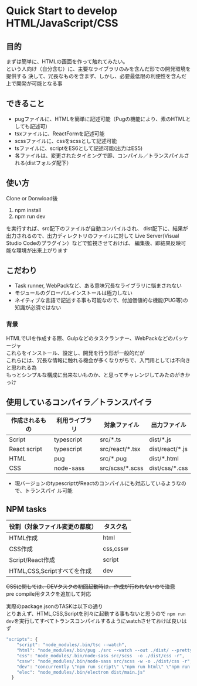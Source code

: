 # Quick Start to develop HTML/JavaScript/CSS

## 目的

まずは簡単に、HTMLの画面を作って触れてみたい。  
という人向け（自分含む）に、主要なライブラリのみを含んだ形での開発環境を提供する
決して、冗長なものを含まず、しかし、必要最低限の利便性を含んだ上で開発が可能となる事

## できること

- pugファイルに、HTMLを簡単に記述可能（Pugの機能により、素のHTMLとしても記述可）
- tsxファイルに、ReactFormを記述可能
- scssファイルに、cssをscssとして記述可能
- tsファイルに、scriptをES6として記述可能(出力はES5)
- 各ファイルは、変更されたタイミングで即、コンパイル／トランスパイルされる(distフォルダ配下）

## 使い方

Clone or Donwload後

1. npm install
2. npm run dev

を実行すれば、src配下のファイルが自動コンパイルされ、
dist配下に、結果が出力されるので、出力ディレクトリのファイルに対して
Live Server(Visual Studio Codeのプラグイン）などで監視させておけば、
編集後、即結果反映可能な環境が出来上がります

## こだわり

- Task runner, WebPackなど、ある意味冗長なライブラリに悩まされない
- モジュールのグローバルインストールは極力しない
- ネイティブな言語で記述する事も可能なので、付加価値的な機能(PUG等)の知識が必須ではない

### 背景

HTMLでUIを作成する際、Gulpなどのタスクランナー、WebPackなどのパッケージャ  
これらをインストール、設定し、開発を行う形が一般的だが  
これらには、冗長な情報に触れる機会が多くなりがちで、入門用としては不向きと思われる為  
もっとシンプルな構成に出来ないものか、と思ってチャレンジしてみたのがきかっけ

## 使用しているコンパイラ／トランスパイラ

| 作成されるもの | 利用ライブラリ | 対象ファイル    | 出力ファイル        |
| -------------- | -------------- | --------------- | ------------------- |
| Script         | typescript     | src/*.ts        | dist/*.js       |
| React script   | typescript     | src/react/*.tsx | dist/react/*.js |
| HTML           | pug            | src/*.pug       | dist/*.html     |
| CSS            | node-sass      | src/scss/*.scss | dist/css/*.css      |

- 現バージョンのtypescriptがReactのコンパイルにも対応しているようなので、トランスパイ
ル可能

## NPM tasks

| 役割（対象ファイル変更の都度） | タスク名 |
| ------------------------------ | -------- |
| HTML作成                       | html     |
| CSS作成                        | css,cssw      |
| Script/React作成               | script   |
| HTML,CSS,Scriptすべてを作成    | dev      |

~~CSSに関しては、DEVタスクの初回起動時は、作成が行われないので注意~~  
pre compile用タスクを追加して対応

実際のpackage.jsonのTASKは以下の通り  
とりあえず、HTML,CSS,Scriptを別々に起動する事もないと思うので
```npm run dev```を実行してすべてトランスコンパイルするようにwatchさせておけば良いはず

``` javascript
"scripts": {
    "script": "node_modules/.bin/tsc --watch",
    "html": "node_modules/.bin/pug ./src --watch --out ./dist/ --pretty",
    "css": "node_modules/.bin/node-sass src/scss  -o ./dist/css -r",
    "cssw": "node_modules/.bin/node-sass src/scss -w -o ./dist/css -r",
    "dev": "concurrently \"npm run script\" \"npm run html\" \"npm run css\" \"npm run cssw\"",
    "elec": "node_modules/.bin/electron dist/main.js"
  }
```

